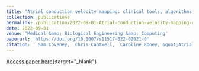 ```yaml
---
title: "Atrial conduction velocity mapping: clinical tools, algorithms and approaches for understanding the arrhythmogenic substrate"
collection: publications
permalink: /publication/2022-09-01-Atrial-conduction-velocity-mapping-clinical-tools-algorithms-and-approaches-for-understanding-the-arrhythmogenic-substrate
date: 2022-09-01
venue: 'Medical &amp; Biological Engineering &amp; Computing'
paperurl: 'https://doi.org/10.1007/s11517-022-02621-0'
citation: ' Sam Coveney,  Chris Cantwell,  Caroline Roney, &quot;Atrial conduction velocity mapping: clinical tools, algorithms and approaches for understanding the arrhythmogenic substrate.&quot; Medical &amp;amp; Biological Engineering &amp;amp; Computing, 2022.'
---
```

[Access paper here](https://doi.org/10.1007/s11517-022-02621-0){:target="_blank"}
